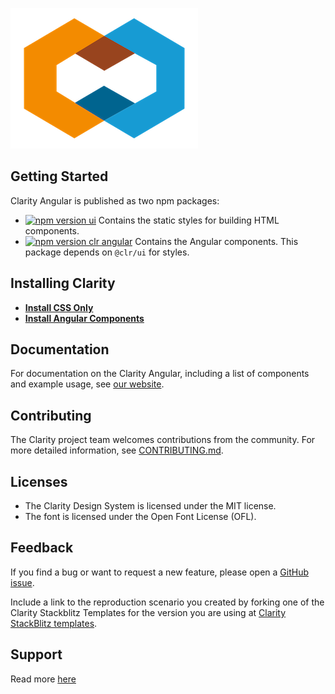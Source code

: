 ![Clarity Angular](logo.png)

## Getting Started

Clarity Angular is published as two npm packages:

- [![npm version ui](https://img.shields.io/npm/v/@clr/ui/latest?label=%40clr%2Fui&style=flat-square)](https://www.npmjs.com/package/@clr/ui) Contains the static
  styles for building HTML components.
- [![npm version clr angular](https://img.shields.io/npm/v/@clr/angular/latest?label=%40clr%2Fangular&style=flat-square)](https://www.npmjs.com/package/@clr/angular) Contains the
  Angular components. This package depends on `@clr/ui` for styles.

## Installing Clarity

- **[Install CSS Only](/docs/INSTALLATION.md#installing-clarity-ui)**
- **[Install Angular Components](/docs/INSTALLATION.md#installing-clarity-angular)**

## Documentation

For documentation on the Clarity Angular, including a list of components
and example usage, see [our website](https://angular.clarity.design).

## Contributing

The Clarity project team welcomes contributions from the community. For more
detailed information, see [CONTRIBUTING.md](docs/CONTRIBUTING.md).

## Licenses

- The Clarity Design System is licensed under the MIT license.
- The font is licensed under the Open Font License (OFL).

## Feedback

If you find a bug or want to request a new feature, please open a [GitHub issue](https://github.com/vmware-clarity/ng-angular/issues).

Include a link to the reproduction scenario you created by forking one of the
Clarity Stackblitz Templates for the version you are using at
[Clarity StackBlitz templates](https://stackblitz.com/@clr-team/).

## Support

Read more [here](https://medium.com/claritydesignsystem/clarity-5-0-jump-start-with-core-web-components-dcb22a51222e#a191)
